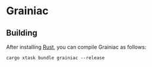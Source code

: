 # Grainiac

## Building

After installing [Rust](https://rustup.rs/), you can compile Grainiac as follows:

```shell
cargo xtask bundle grainiac --release
```
